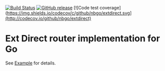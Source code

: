 [![Build Status](https://travis-ci.org/nbgo/extdirect.svg)](https://travis-ci.org/nbgo/extdirect) [![GitHub release](https://img.shields.io/github/release/nbgo/extdirect.svg)](https://github.com/nbgo/extdirect/releases) [![Code test coverage](https://img.shields.io/codecov/c/github/nbgo/extdirect.svg](http://codecov.io/github/nbgo/extdirect)
# Ext Direct router implementation for Go
See [Example](https://github.com/nbgo/extdirect/tree/master/example) for details.
